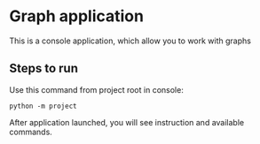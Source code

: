 # Graph application
This is a console application, which allow you to work with graphs

## Steps to run
Use this command from project root in console:

```python -m project```

After application launched, you will see instruction and available commands.
